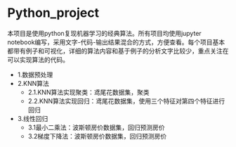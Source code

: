 # Python_project
本项目是使用python复现机器学习的经典算法。所有项目均使用jupyter notebook编写，采用文字-代码-输出结果混合的方式，方便查看。每个项目基本都带有例子和可视化，详细的算法内容和基于例子的分析文字比较少，重点关注在可以实现算法的代码。

* 1.数据预处理
* 2.KNN算法
  * 2.1.KNN算法实现聚类：鸢尾花数据集，聚类
  * 2.2.KNN算法实现回归：鸢尾花数据集，使用三个特征对第四个特征进行回归
* 3.线性回归
  * 3.1最小二乘法：波斯顿房价数据集，回归预测房价
  * 3.2梯度下降法：波斯顿房价数据集，回归预测房价


